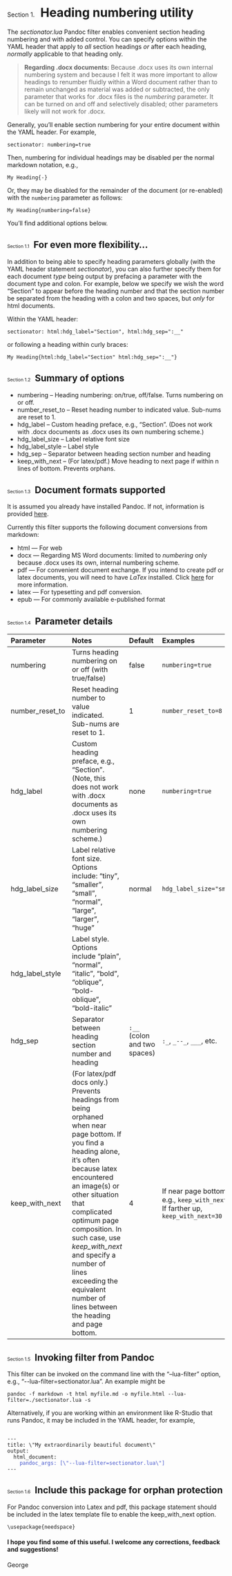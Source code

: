 # <span style="font-style:normal; font-weight:normal; font-size:.5em; ">Section 1.</span>&nbsp;&nbsp;Heading numbering utility

The *sectionator.lua* Pandoc filter enables convenient section heading
numbering and with added control. You can specify options within the
YAML header that apply to *all* section headings *or* after each
heading, *normally* applicable to that heading only.

> **Regarding .docx documents:** Because .docx uses its own internal
> numbering system and because I felt it was more important to allow
> headings to renumber fluidly within a Word document rather than to
> remain unchanged as material was added or subtracted, the only
> parameter that works for .docx files is the *numbering* parameter. It
> can be turned on and off and selectively disabled; other parameters
> likely will not work for .docx.

Generally, you’ll enable section numbering for your entire document
within the YAML header. For example,

`sectionator: numbering=true`

Then, numbering for individual headings may be disabled per the normal
markdown notation, e.g.,

`My Heading{-}`

Or, they may be disabled for the remainder of the document (or
re-enabled) with the `numbering` parameter as follows:

`My Heading{numbering=false}`

You’ll find additional options below.

## <span style="font-style:normal; font-weight:normal; font-size:.5em; ">Section 1.1</span>&nbsp;&nbsp;For even more flexibility…

In addition to being able to specify heading parameters globally (with
the YAML header statement *sectionator*), you can also further specify
them for each document *type* being output by prefacing a parameter with
the document type and colon. For example, below we specify we wish the
word “Section” to appear before the heading number and that the section
number be separated from the heading with a colon and two spaces, but
*only* for html documents.

Within the YAML header:

`sectionator: html:hdg_label="Section", html:hdg_sep=":__"`

or following a heading within curly braces:

`My Heading{html:hdg_label="Section" html:hdg_sep=":__"}`

## <span style="font-style:normal; font-weight:normal; font-size:.5em; ">Section 1.2</span>&nbsp;&nbsp;Summary of options

- numbering – Heading numbering: on/true, off/false. Turns numbering on
  or off.
- number_reset_to – Reset heading number to indicated value. Sub-nums
  are reset to 1.
- hdg_label – Custom heading preface, e.g., “Section”. (Does not work
  with .docx documents as .docx uses its own numbering scheme.)
- hdg_label_size – Label relative font size
- hdg_label_style – Label style
- hdg_sep – Separator between heading section number and heading
- keep_with_next – (For latex/pdf.) Move heading to next page if within
  n lines of bottom. Prevents orphans.

## <span style="font-style:normal; font-weight:normal; font-size:.5em; ">Section 1.3</span>&nbsp;&nbsp;Document formats supported

It is assumed you already have installed Pandoc. If not, information is
provided [here](https://pandoc.org/installing.html).

Currently this filter supports the following document conversions from
markdown:

- html — For web
- docx — Regarding MS Word documents: limited to *numbering* only
  because .docx uses its own, internal numbering scheme.
- pdf — For convenient document exchange. If you intend to create pdf or
  latex documents, you will need to have *LaTex* installed. Click
  [here](https://www.latex-project.org/get/) for more information.
- latex — For typesetting and pdf conversion.
- epub — For commonly available e-published format

## <span style="font-style:normal; font-weight:normal; font-size:.5em; ">Section 1.4</span>&nbsp;&nbsp;Parameter details

| Parameter       | Notes                                                                                                                                                                                                                                                                                                                                                                              | Default                      | Examples                                                                          |
|:----------------|:-----------------------------------------------------------------------------------------------------------------------------------------------------------------------------------------------------------------------------------------------------------------------------------------------------------------------------------------------------------------------------------|:-----------------------------|:----------------------------------------------------------------------------------|
| numbering       | Turns heading numbering on or off (with true/false)                                                                                                                                                                                                                                                                                                                                | false                        | `numbering=true`                                                                  |
| number_reset_to | Reset heading number to value indicated. Sub-nums are reset to 1.                                                                                                                                                                                                                                                                                                                  | 1                            | `number_reset_to=8`                                                               |
| hdg_label       | Custom heading preface, e.g., “Section”. (Note, this does not work with .docx documents as .docx uses its own numbering scheme.)                                                                                                                                                                                                                                                   | none                         | `numbering=true`                                                                  |
| hdg_label_size  | Label relative font size. Options include: “tiny”, “smaller”, “small”, “normal”, “large”, “larger”, “huge”                                                                                                                                                                                                                                                                         | normal                       | `hdg_label_size="small"`                                                          |
| hdg_label_style | Label style. Options include “plain”, “normal”, “italic”, “bold”, “oblique”, “bold-oblique”, “bold-italic”                                                                                                                                                                                                                                                                         |                              |                                                                                   |
| hdg_sep         | Separator between heading section number and heading                                                                                                                                                                                                                                                                                                                               | `:__` (colon and two spaces) | `:_`, `_--_`, `___`, etc.                                                         |
| keep_with_next  | (For latex/pdf docs only.) Prevents headings from being orphaned when near page bottom. If you find a heading alone, it’s often because latex encountered an image(s) or other situation that complicated optimum page composition. In such case, use *keep_with_next* and specify a number of lines exceeding the equivalent number of lines between the heading and page bottom. | 4                            | If near page bottom, e.g., `keep_with_next=5`. If farther up, `keep_with_next=30` |

## <span style="font-style:normal; font-weight:normal; font-size:.5em; ">Section 1.5</span>&nbsp;&nbsp;Invoking filter from Pandoc

This filter can be invoked on the command line with the “–lua-filter”
option, e.g., “--lua-filter=sectionator.lua”. An example might be

`pandoc -f markdown -t html myfile.md -o myfile.html --lua-filter=./sectionator.lua -s`

Alternatively, if you are working within an environment like R-Studio
that runs Pandoc, it may be included in the YAML header, for example,

<pre><code>
---
title: \"My extraordinarily beautiful document\" 
output:
  html_document:
    <span style="color:#45c">pandoc_args: [\"--lua-filter=sectionator.lua\"]</span>
---
</code></pre>

## <span style="font-style:normal; font-weight:normal; font-size:.5em; ">Section 1.6</span>&nbsp;&nbsp;Include this package for orphan protection

For Pandoc conversion into Latex and pdf, this package statement should
be included in the latex template file to enable the keep_with_next
option.

`\usepackage{needspace}`

#### <span style="font-style:normal; font-weight:normal; font-size:.5em; "></span>I hope you find some of this useful. I welcome any corrections, feedback and suggestions!

George

